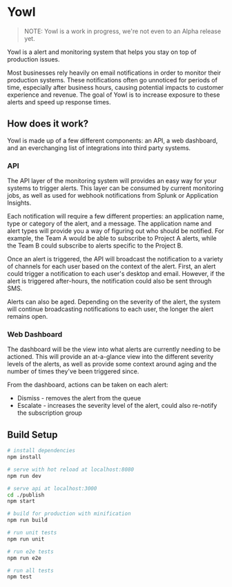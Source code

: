 # Yowl

> NOTE: Yowl is a work in progress, we're not even to an Alpha release yet.

Yowl is a alert and monitoring system that helps you stay on top of production issues. 

Most businesses rely heavily on email notifications in order to monitor their production systems. These notifications often go unnoticed for periods of time, especially after business hours, causing potential impacts to customer experience and revenue. The goal of Yowl is to increase exposure to these alerts and speed up response times.

## How does it work?

Yowl is made up of a few different components: an API, a web dashboard, and an everchanging list of integrations into third party systems.

### API

The API layer of the monitoring system will provides an easy way for your systems to trigger alerts. This layer can be consumed by current monitoring jobs, as well as used for webhook notifications from Splunk or Application Insights. 

Each notification will require a few different properties: an application name, type or category of the alert, and a message. The application name and alert types will provide you a way of figuring out who should be notified. For example, the Team A would be able to subscribe to Project A alerts, while the Team B could subscribe to alerts specific to the Project B.

Once an alert is triggered, the API will broadcast the notification to a variety of channels for each user based on the context of the alert. First, an alert could trigger a notification to each user's desktop and email. However, if the alert is triggered after-hours, the notification could also be sent through SMS.

Alerts can also be aged. Depending on the severity of the alert, the system will continue broadcasting notifications to each user, the longer the alert remains open.

### Web Dashboard

The dashboard will be the view into what alerts are currently needing to be actioned. This will provide an at-a-glance view into the different severity levels of the alerts, as well as provide some context around aging and the number of times they've been triggered since.

From the dashboard, actions can be taken on each alert:

* Dismiss - removes the alert from the queue
* Escalate - increases the severity level of the alert, could also re-notify the subscription group

## Build Setup

``` bash
# install dependencies
npm install

# serve with hot reload at localhost:8080
npm run dev

# serve api at localhost:3000
cd ./publish
npm start

# build for production with minification
npm run build

# run unit tests
npm run unit

# run e2e tests
npm run e2e

# run all tests
npm test
```
